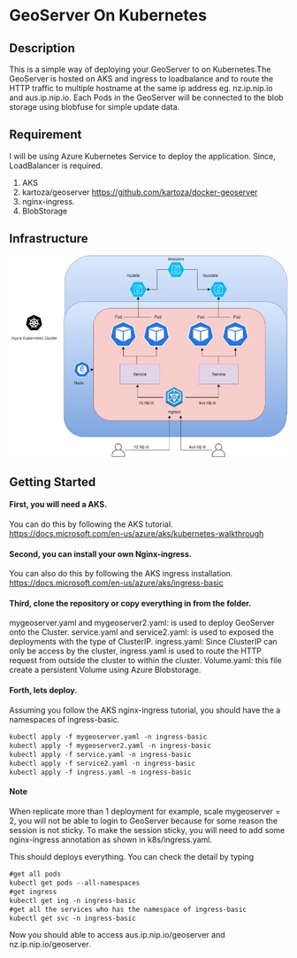 # GeoServer On Kubernetes 
## Description

This is a simple way of deploying your GeoServer to on Kubernetes.The GeoServer is hosted on 
AKS and ingress to loadbalance and to route the HTTP traffic to multiple hostname at 
the same ip address eg. nz.ip.nip.io and aus.ip.nip.io. Each Pods in the GeoServer will be 
connected to the blob storage using blobfuse for simple update data.  

## Requirement
I will be using Azure Kubernetes Service to deploy the application. Since, LoadBalancer is required.
1. AKS
2. kartoza/geoserver https://github.com/kartoza/docker-geoserver
3. nginx-ingress.
4. BlobStorage
## Infrastructure
![Diagram](https://github.com/Moravy/GeoServer-On-K8s/blob/master/Diagram.jpg)

## Getting Started
#### First, you will need a AKS. 
You can do this by following the AKS tutorial.
https://docs.microsoft.com/en-us/azure/aks/kubernetes-walkthrough

#### Second, you can install your own Nginx-ingress.
You can also do this by following the AKS ingress installation. 
https://docs.microsoft.com/en-us/azure/aks/ingress-basic

#### Third, clone the repository or copy everything in from the folder.
mygeoserver.yaml and mygeoserver2.yaml: is used to deploy GeoServer onto the Cluster. 
service.yaml and service2.yaml: is used to exposed the deployments with the type of ClusterIP.
ingress.yaml: Since ClusterIP can only be access by the cluster, ingress.yaml is used to route 
the HTTP request from outside the cluster to within the cluster. 
Volume.yaml: this file create a persistent Volume using Azure Blobstorage.

#### Forth, lets deploy.
Assuming you follow the AKS nginx-ingress tutorial, you should have the a namespaces of 
ingress-basic.
```
kubectl apply -f mygeoserver.yaml -n ingress-basic
kubectl apply -f mygeoserver2.yaml -n ingress-basic
kubectl apply -f service.yaml -n ingress-basic
kubectl apply -f service2.yaml -n ingress-basic
kubectl apply -f ingress.yaml -n ingress-basic
```
#### Note
When replicate more than 1 deployment for example, scale mygeoserver = 2, you will not be able 
to login to GeoServer because for some reason the session is not sticky. To make the session 
sticky, you will need to add some nginx-ingress annotation as shown in k8s/ingress.yaml. 

This should deploys everything. You can check the detail by typing
```
#get all pods
kubectl get pods --all-namespaces
#get ingress
kubectl get ing -n ingress-basic
#get all the services who has the namespace of ingress-basic 
kubectl get svc -n ingress-basic
```
Now you should able to access aus.ip.nip.io/geoserver and nz.ip.nip.io/geoserver.
